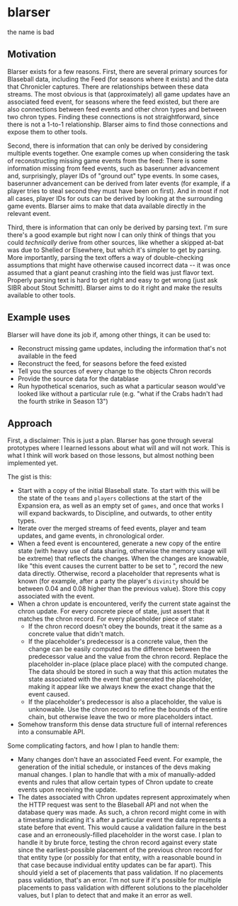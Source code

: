 blarser
=======

the name is bad

Motivation
----------

Blarser exists for a few reasons. First, there are several primary sources for 
Blaseball data, including the Feed (for seasons where it exists) and the
data that Chronicler captures. There are relationships between these data
streams. The most obvious is that (approximately) all game updates have an
associated feed event, for seasons where the feed existed, but there are also
connections between feed events and other chron types and between two chron
types. Finding these connections is not straightforward, since there is not a
1-to-1 relationship. Blarser aims to find those connections and expose them to 
other tools.

Second, there is information that can only be derived by considering multiple
events together. One example comes up when considering the task of 
reconstructing missing game events from the feed: There is some information 
missing from feed events, such as baserunner advancement and, surprisingly, 
player IDs of "ground out" type events. In some cases, baserunner advancement
can be derived from later events (for example, if a player tries to steal 
second they must have been on first). And in most if not all cases, player IDs 
for outs can be derived by looking at the surrounding game events. Blarser 
aims to make that data available directly in the relevant event.

Third, there is information that can only be derived by parsing text. I'm sure 
there's a good example but right now I can only think of things that you could
*technically* derive from other sources, like whether a skipped at-bat was due 
to Shelled or Elsewhere, but which it's simpler to get by parsing. More 
importantly, parsing the text offers a way of double-checking assumptions that 
might have otherwise caused incorrect data -- it was once assumed that a giant
peanut crashing into the field was just flavor text. Properly parsing text is 
hard to get right and easy to get wrong (just ask SIBR about Stout Schmitt). 
Blarser aims to do it right and make the results available to other tools.

Example uses
------------

Blarser will have done its job if, among other things, it can be used to:

* Reconstruct missing game updates, including the information that's not 
  available in the feed
* Reconstruct the feed, for seasons before the feed existed
* Tell you the sources of every change to the objects Chron records
* Provide the source data for the datablase
* Run hypothetical scenarios, such as what a particular season would've looked 
  like without a particular rule (e.g. "what if the Crabs hadn't had the 
  fourth strike in Season 13")

Approach
--------

First, a disclaimer: This is just a plan. Blarser has gone through several 
prototypes where I learned lessons about what will and will not work. This is 
what I think will work based on those lessons, but almost nothing been 
implemented yet.

The gist is this:
* Start with a copy of the initial Blaseball state. To start with this will be
  the state of the `teams` and `players` collections at the start of the 
  Expansion era, as well as an empty set of `games`, and once that works I will
  expand backwards, to Discipline, and outwards, to other entity types.
* Iterate over the merged streams of feed events, player and team updates, 
  and game events, in chronological order.
* When a feed event is encountered, generate a new copy of the entire state 
  (with heavy use of data sharing, otherwise the memory usage will be extreme)
  that reflects the changes. When the changes are knowable, like "this event 
  causes the current batter to be set to <id>", record the new data directly.
  Otherwise, record a placeholder that represents what is known (for example,
  after a party the player's `divinity` should be between 0.04 and 0.08 higher 
  than the previous value). Store this copy associated with the event.
* When a chron update is encountered, verify the current state against the chron
  update. For every concrete piece of state, just assert that it matches the 
  chron record. For every placeholder piece of state:
  * If the chron record doesn't obey the bounds, treat it the same as a 
    concrete value that didn't match.
  * If the placeholder's predecessor is a concrete value, then the change can be
    easily computed as the difference between the predecessor value and the 
    value from the chron record. Replace the placeholder in-place (place place 
    place) with the computed change. The data should be stored in such a way 
    that this action mutates the state associated with the event that generated
    the placeholder, making it appear like we always knew the exact change that
    the event caused.
  * If the placeholder's predecessor is also a placeholder, the value is 
    unknowable. Use the chron record to refine the bounds of the entire chain, 
    but otherwise leave the two or more placeholders intact.
* Somehow transform this dense data structure full of internal references into
  a consumable API.

Some complicating factors, and how I plan to handle them:
* Many changes don't have an associated Feed event. For example, the generation
  of the initial schedule, or instances of the devs making manual changes. I 
  plan to handle that with a mix of manually-added events and rules that allow 
  certain types of Chron update to create events upon receiving the update.
* The dates associated with Chron updates represent approximately when the HTTP 
  request was sent to the Blaseball API and not when the database query was 
  made. As such, a chron record might come in with a timestamp indicating it's 
  after a particular event the data represents a state before that event. This 
  would cause a validation failure in the best case and an erroneously-filled 
  placeholder in the worst case. I plan to handle it by brute force, testing the
  chron record against every state since the earliest-possible placement of
  the previous chron record for that entity type (or possibly for that entity,
  with a reasonable bound in that case because individual entity updates can 
  be far apart). This should yield a set of placements that pass validation. If 
  no placements pass validation, that's an error. I'm not sure if it's possible
  for multiple placements to pass validation with different solutions to the 
  placeholder values, but I plan to detect that and make it an error as well. 